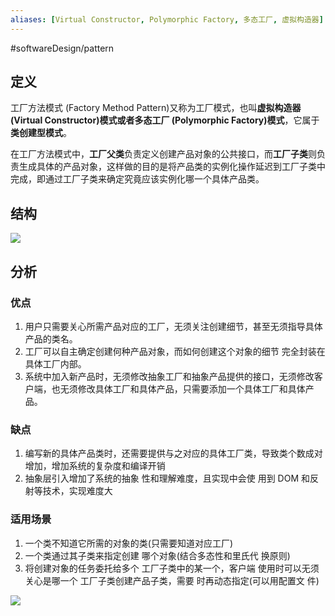 ```yaml
---
aliases: [Virtual Constructor, Polymorphic Factory, 多态工厂, 虚拟构造器]
---
```

#softwareDesign/pattern

## 定义

工厂方法模式 (Factory Method Pattern)又称为工厂模式，也叫**虚拟构造器 (Virtual Constructor)模式或者多态工厂 (Polymorphic Factory)模式**，它属于**类创建型模式**。

在工厂方法模式中，**工厂父类**负责定义创建产品对象的公共接口，而**工厂子类**则负责生成具体的产品对象，这样做的目的是将产品类的实例化操作延迟到工厂子类中完成，即通过工厂子类来确定究竟应该实例化哪一个具体产品类。

## 结构

![](https://spricoder.oss-cn-shanghai.aliyuncs.com/2021-Software-System-Design/img/lec03/6.png)

## 分析

### 优点
1.  用户只需要关心所需产品对应的工厂，无须关注创建细节，甚至无须指导具体产品的类名。
2.  工厂可以自主确定创建何种产品对象，而如何创建这个对象的细节 完全封装在具体工厂内部。
3.  系统中加入新产品时，无须修改抽象工厂和抽象产品提供的接口，无须修改客户端，也无须修改具体工厂和具体产品，只需要添加一个具体工厂和具体产品。

### 缺点
1.  编写新的具体产品类时，还需要提供与之对应的具体工厂类，导致类个数成对增加，增加系统的复杂度和编译开销
2.  抽象层引入增加了系统的抽象 性和理解难度，且实现中会使 用到 DOM 和反射等技术，实现难度大

### 适用场景
1.  一个类不知道它所需的对象的类(只需要知道对应工厂)
2.  一个类通过其子类来指定创建 哪个对象(结合多态性和里氏代 换原则)
3.  将创建对象的任务委托给多个 工厂子类中的某一个，客户端 使用时可以无须关心是哪一个 工厂子类创建产品子类，需要 时再动态指定(可以用配置文 件)

![](https://spricoder.oss-cn-shanghai.aliyuncs.com/2021-Software-System-Design/img/lec03/5.png)

